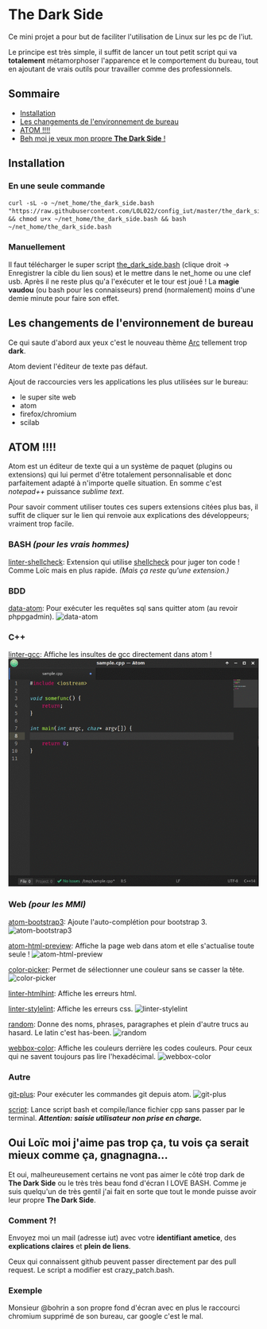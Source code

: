 # The Dark Side

Ce mini projet a pour but de faciliter l'utilisation de Linux sur les pc de l'iut.

Le principe est très simple, il suffit de lancer un tout petit script qui va **totalement** métamorphoser l'apparence et le comportement du bureau, tout en ajoutant de vrais outils pour travailler comme des professionnels.

## Sommaire

- [Installation](#installation)
- [Les changements de l'environnement de bureau](#les-changements-de-lenvironnement-de-bureau)
- [ATOM !!!!](#atom-)
- [Beh moi je veux mon propre **The Dark Side** !](#oui-loc-moi-jaime-pas-trop-a-tu-vois-a-serait-mieux-comme-a-gnagnagna)

## Installation

### En une seule commande

```
curl -sL -o ~/net_home/the_dark_side.bash "https://raw.githubusercontent.com/L0L022/config_iut/master/the_dark_side.bash" && chmod u+x ~/net_home/the_dark_side.bash && bash ~/net_home/the_dark_side.bash
```

### Manuellement

Il faut télécharger le super script [the_dark_side.bash](https://raw.githubusercontent.com/L0L022/config_iut/master/the_dark_side.bash) (clique droit -> Enregistrer la cible du lien sous) et le mettre dans le net_home ou une clef usb. Après il ne reste plus qu'a l'exécuter et le tour est joué ! La **magie vaudou** (ou bash pour les connaisseurs) prend (normalement) moins d'une demie minute pour faire son effet.

## Les changements de l'environnement de bureau

Ce qui saute d'abord aux yeux c'est le nouveau thème [Arc](https://github.com/horst3180/Arc-theme) tellement trop **dark**.

Atom devient l'éditeur de texte pas défaut.

Ajout de raccourcies vers les applications les plus utilisées sur le bureau:
- le super site web
- atom
- firefox/chromium
- scilab

## ATOM !!!!

Atom est un éditeur de texte qui a un système de paquet (plugins ou extensions) qui lui permet d'être totalement personnalisable et donc parfaitement adapté à n'importe quelle situation. En somme c'est *notepad++* puissance *sublime text*.

Pour savoir comment utiliser toutes ces supers extensions citées plus bas, il suffit de cliquer sur le lien qui renvoie aux explications des développeurs; vraiment trop facile.

### BASH *(pour les vrais hommes)*

[linter-shellcheck](https://atom.io/packages/linter-shellcheck): Extension qui utilise [shellcheck](https://github.com/koalaman/shellcheck) pour juger ton code ! Comme Loïc mais en plus rapide. *(Mais ça reste qu'une extension.)*

### BDD

[data-atom](https://atom.io/packages/data-atom): Pour exécuter les requêtes sql sans quitter atom (au revoir phppgadmin).
![data-atom](https://cloud.githubusercontent.com/assets/156625/15249612/ccd377b0-1963-11e6-88ad-42eee914fc38.gif)

### C++

[linter-gcc](https://atom.io/packages/linter-gcc): Affiche les insultes de gcc directement dans atom !
![linter-gcc](https://raw.githubusercontent.com/hebaishi/images/master/lintergcc_onthefly.gif)

### Web *(pour les MMI)*

[atom-bootstrap3](https://atom.io/packages/atom-bootstrap3): Ajoute l'auto-complétion pour bootstrap 3.
![atom-bootstrap3](https://dl.dropboxusercontent.com/u/20947008/webbox/atom/atom-bootstrap-3.gif)

[atom-html-preview](https://atom.io/packages/atom-html-preview): Affiche la page web dans atom et elle s'actualise toute seule !
![atom-html-preview](https://dl.dropboxusercontent.com/u/20947008/webbox/atom/atom-html-preview.png)

[color-picker](https://atom.io/packages/color-picker): Permet de sélectionner une couleur sans se casser la tête.
![color-picker](https://github.com/thomaslindstrom/color-picker/raw/master/preview.gif)

[linter-htmlhint](https://atom.io/packages/linter-htmlhint): Affiche les erreurs html.

[linter-stylelint](https://atom.io/packages/linter-stylelint): Affiche les erreurs css.
![linter-stylelint](https://raw.githubusercontent.com/AtomLinter/linter-stylelint/master/demo.png)

[random](https://atom.io/packages/random): Donne des noms, phrases, paragraphes et plein d'autre trucs au hasard. Le latin c'est has-been.
![random](https://cdn.rawgit.com/RichardSlater/atom-random/v0.1.4/assets/screenshot.gif)

[webbox-color](https://atom.io/packages/webbox-color): Affiche les couleurs derrière les codes couleurs. Pour ceux qui ne savent toujours pas lire l'hexadécimal.
![webbox-color](https://dl.dropboxusercontent.com/u/20947008/webbox/atom/atom-color-3.png)

### Autre

[git-plus](https://atom.io/packages/git-plus): Pour exécuter les commandes git depuis atom.
![git-plus](https://raw.githubusercontent.com/akonwi/git-plus/master/commit.gif)

[script](https://atom.io/packages/script): Lance script bash et compile/lance fichier cpp sans passer par le terminal. ***Attention: saisie utilisateur non prise en charge.***

## Oui Loïc moi j'aime pas trop ça, tu vois ça serait mieux comme ça, gnagnagna...

Et oui, malheureusement certains ne vont pas aimer le côté trop dark de **The Dark Side** ou le très très beau fond d'écran I LOVE BASH. Comme je suis quelqu'un de très gentil j'ai fait en sorte que tout le monde puisse avoir leur propre **The Dark Side**.

### Comment ?!

Envoyez moi un mail (adresse iut) avec votre **identifiant ametice**, des **explications claires** et **plein de liens**.

Ceux qui connaissent github peuvent passer directement par des pull request. Le script a modifier est crazy_patch.bash.

### Exemple

Monsieur @bohrin a son propre fond d'écran avec en plus le raccourci chromium supprimé de son bureau, car google c'est le mal.
